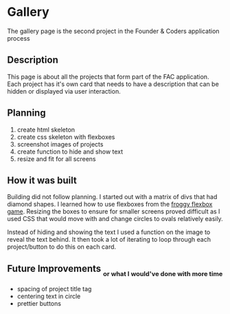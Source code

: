 # Gallery 

The gallery page is the second project in the Founder & Coders application process

## Description
This page is about all the projects that form part of the FAC application. Each project has it's own card that needs to have a description that can be hidden or displayed via user interaction. 

## Planning
1. create html skeleton
2. create css skeleton with flexboxes
3. screenshot images of projects 
4. create function to hide and show text
5. resize and fit for all screens

## How it was built

Building did not follow planning. I started out with a matrix of divs that had diamond shapes. 
I learned how to use flexboxes from the [froggy flexbox game](https://flexboxfroggy.com/). 
Resizing the boxes to ensure for smaller screens proved difficult as I used CSS that would move with and change circles to ovals relatively easily. 

Instead of hiding and showing the text I used a function on the image to reveal the text behind. 
It then took a lot of iterating to loop through each project/button to do this on each card. 

## Future Improvements <sub><sub> or what I would've done with more time </sub></sub>
- spacing of project title tag
- centering text in circle
- prettier buttons

